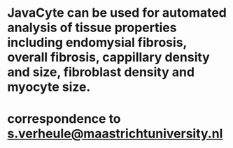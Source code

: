 # JavaCyte can be used for automated analysis of tissue properties including endomysial fibrosis, overall fibrosis, cappillary density and size, fibroblast density and myocyte size.
# correspondence to s.verheule@maastrichtuniversity.nl
